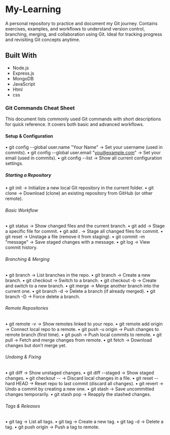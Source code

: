 # My-Learning
A personal repository to practice and document my Git journey. Contains exercises, examples, and workflows to understand version control, branching, merging, and collaboration using Git. Ideal for tracking progress and revisiting Git concepts anytime.
## Built With
- Node.js
- Express.js
- MongoDB
- JavaScript
- Html
- css
### Git Commands Cheat Sheet
This document lists commonly used Git commands with short descriptions for quick reference. It covers both basic and advanced workflows.
#### Setup & Configuration
•	git config --global user.name "Your Name" → Set your username (used in commits).
•	git config --global user.email "you@example.com" → Set your email (used in commits).
•	git config --list → Show all current configuration settings.
##### Starting a Repository
•	git init → Initialize a new local Git repository in the current folder.
•	git clone <repo-url> → Download (clone) an existing repository from GitHub (or other remote).
###### Basic Workflow
•	git status → Show changed files and the current branch.
•	git add <file> → Stage a specific file for commit.
•	git add . → Stage all changed files for commit.
•	git reset <file> → Unstage a file (remove it from staging).
•	git commit -m "message" → Save staged changes with a message.
•	git log → View commit history.
###### Branching & Merging
•	git branch → List branches in the repo.
•	git branch <branch-name> → Create a new branch.
•	git checkout <branch-name> → Switch to a branch.
•	git checkout -b <branch-name> → Create and switch to a new branch.
•	git merge <branch-name> → Merge another branch into the current one.
•	git branch -d <branch-name> → Delete a branch (if already merged).
•	git branch -D <branch-name> → Force delete a branch.
###### Remote Repositories
•	git remote -v → Show remotes linked to your repo.
•	git remote add origin <url> → Connect local repo to a remote.
•	git push -u origin <branch> → Push changes to remote branch (first time).
•	git push → Push local commits to remote.
•	git pull → Fetch and merge changes from remote.
•	git fetch → Download changes but don’t merge yet.
###### Undoing & Fixing
•	git diff → Show unstaged changes.
•	git diff --staged → Show staged changes.
•	git checkout -- <file> → Discard local changes in a file.
•	git reset --hard HEAD → Reset repo to last commit (discard all changes).
•	git revert <commit-hash> → Undo a commit by creating a new one.
•	git stash → Save uncommitted changes temporarily.
•	git stash pop → Reapply the stashed changes.
###### Tags & Releases
•	git tag → List all tags.
•	git tag <tag-name> → Create a new tag.
•	git tag -d <tag-name> → Delete a tag.
•	git push origin <tag-name> → Push a tag to remote.


